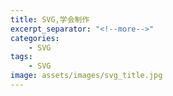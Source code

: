 ```yaml
---
title: SVG,学会制作
excerpt_separator: "<!--more-->"
categories:
    - SVG
tags:
    - SVG
image: assets/images/svg_title.jpg    
---
```

<svg height="70">
  <g> 
    <text font-family="microsoft yahei" font-size="20" y="30" x="30">
<i class="fas fa-ice-cream"></i>
      <animate attributeName="x" to="220" begin="0s" dur="3s"  repeatCount="indefinite" />
    </text>
  </g>
</svg>